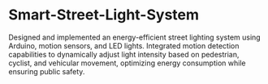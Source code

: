 # Smart-Street-Light-System
Designed and implemented an energy-efficient street lighting system using Arduino, motion sensors, and LED lights. Integrated motion detection capabilities to dynamically adjust light intensity based on pedestrian, cyclist, and vehicular movement, optimizing energy consumption while ensuring public safety.
